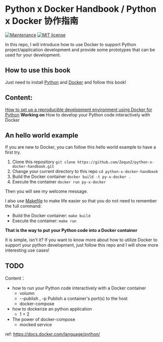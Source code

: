 # Python x Docker Handbook / Python x Docker 协作指南

[![Maintenance](https://img.shields.io/badge/Maintained%3F-yes-green.svg)](https://GitHub.com/Naereen/StrapDown.js/graphs/commit-activity)  [![MIT license](https://img.shields.io/badge/License-MIT-blue.svg)](./LICENSE)

In this repo, I will introduce how to use Docker to support Python project/application development
and provide some prototypes that can be used for your development.

## How to use this book 

Just need to install [Python](https://www.python.org/) and [Docker](https://www.docker.com/) and follow this book!

## Content:
[How to set up a reproducible development environment using Docker for Python](./core/reproducible-dev-env)
**Working on** How to develop your Python code interactively with Docker

## An hello world example

If you are new to Docker, you can follow this hello world example to have a first try.

1. Clone this repository `git clone https://github.com/ZequnZ/python-x-docker-handbook.git` 
2. Change your current directory to this repo `cd python-x-docker-handbook`
3. Build the Docker container `docker build -t py-x-docker .`  
4. Execute the container `docker run py-x-docker` 

Then you will see my welcome message.

I also use [Makefile](./Makefile) to make life easier 
so that you do not need to remember the full command:  
- Build the Docker container: `make build`  
- Execute the container: `make run`  

**That is the way to put your Python code into a Docker container**  

It is simple, isn't it? If you want to know more about how to utilize Docker to support your python development, just follow this repo and I will show more interesting use cases!



## TODO

Content：
- how to run your Python code interactively with a Docker container
   - volumn
   - --publish , -p  Publish a container's port(s) to the host
   - docker-compose
- how to dockerize an python application
  - 1 + 2
- The power of docker-compose
  - mocked service

ref:
https://docs.docker.com/language/python/
